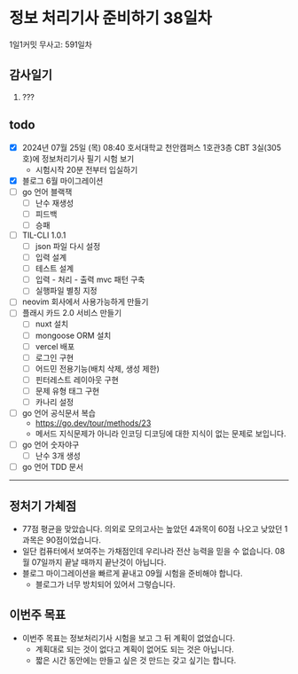 # 정보 처리기사 준비하기 38일차

1일1커밋 무사고: 591일차

## 감사일기

1. ???

## todo

- [x] 2024년 07월 25일 (목) 08:40 호서대학교 천안캠퍼스 1호관3층 CBT 3실(305호)에 정보처리기사 필기 시험 보기
  - 시험시작 20분 전부터 입실하기
- [x] 블로그 6월 마이그레이션
- [ ] go 언어 블랙잭
  - [ ] 난수 재생성
  - [ ] 피드백
  - [ ] 승패
- [ ] TIL-CLI 1.0.1
  - [ ] json 파일 다시 설정
  - [ ] 입력 설계
  - [ ] 테스트 설계
  - [ ] 입력 - 처리 - 출력 mvc 패턴 구축
  - [ ] 실행파일 별칭 지정
- [ ] neovim 회사에서 사용가능하게 만들기
- [ ] 플래시 카드 2.0 서비스 만들기
  - [ ] nuxt 설치
  - [ ] mongoose ORM 설치
  - [ ] vercel 배포
  - [ ] 로그인 구현
  - [ ] 어드민 전용기능(배치 삭제, 생성 제한)
  - [ ] 핀터레스트 레이아웃 구현
  - [ ] 문제 유형 태그 구현
  - [ ] 카나리 설정
- [ ] go 언어 공식문서 복습
  - https://go.dev/tour/methods/23
  - 메서드 지식문제가 아니라 인코딩 디코딩에 대한 지식이 없는 문제로 보입니다.
- [ ] go 언어 숫자야구
  - [ ] 난수 3개 생성
- [ ] go 언어 TDD 문서

---

## 정처기 가체점

- 77점 평균을 맞았습니다. 의외로 모의고사는 높았던 4과목이 60점 나오고 낮았던 1과목은 90점이었습니다.
- 일단 컴퓨터에서 보여주는 가채점인데 우리나라 전산 능력을 믿을 수 없습니다. 08월 07일까지 끝날 때까지 끝난것이 아닙니다.
- 블로그 마이그레이션을 빠르게 끝내고 09월 시험을 준비해야 합니다.
  - 블로그가 너무 방치되어 있어서 그렇습니다.

## 이번주 목표

- 이번주 목표는 정보처리기사 시험을 보고 그 뒤 계획이 없었습니다.
  - 계획대로 되는 것이 없다고 계획이 없어도 되는 것은 아닙니다.
  - 짧은 시간 동안에는 만들고 싶은 것 만드는 갖고 싶기는 합니다.

